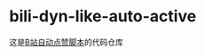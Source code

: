 # bili-dyn-like-auto-active

这是[B站自动点赞脚本](https://greasyfork.org/zh-CN/scripts/443312-b%E7%AB%99%E8%87%AA%E5%8A%A8%E7%82%B9%E8%B5%9E%E8%84%9A%E6%9C%AC)的代码仓库